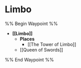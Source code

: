 # Limbo
%% Begin Waypoint %%
- **[[Limbo]]**
	- **Places**
		- [[The Tower of Limbo]]
	- [[Queen of Swords]]

%% End Waypoint %%
